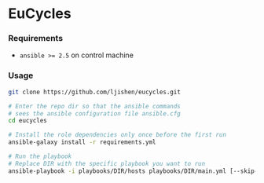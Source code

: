 # EuCycles

### Requirements

- `ansible >= 2.5` on control machine


### Usage

```bash
git clone https://github.com/ljishen/eucycles.git

# Enter the repo dir so that the ansible commands
# sees the ansible configuration file ansible.cfg
cd eucycles

# Install the role dependencies only once before the first run
ansible-galaxy install -r requirements.yml

# Run the playbook
# Replace DIR with the specific playbook you want to run
ansible-playbook -i playbooks/DIR/hosts playbooks/DIR/main.yml [--skip-tags install_docker]
```
